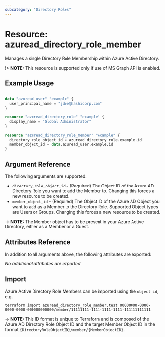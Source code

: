 ```yaml
---
subcategory: "Directory Roles"
---
```


# Resource: azuread_directory_role_member

Manages a single Directory Role Membership within Azure Active Directory.

!> **NOTE:** This resource is supported only if use of MS Graph API is enabled.

## Example Usage

```terraform

data "azuread_user" "example" {
  user_principal_name = "jdoe@hashicorp.com"
}

resource "azuread_directory_role" "example" {
  display_name = "Global Administrator"
}

resource "azuread_directory_role_member" "example" {
  directory_role_object_id = azuread_directory_role.example.id
  member_object_id = data.azuread_user.example.id
}
```

## Argument Reference

The following arguments are supported:

* `directory_role_object_id` - (Required) The Object ID of the Azure AD Directory Role you want to add the Member to. Changing this forces a new resource to be created.
* `member_object_id` - (Required) The Object ID of the Azure AD Object you want to add as a Member to the Directory Role. Supported Object types are Users or Groups. Changing this forces a new resource to be created.

-> **NOTE:** The Member object has to be present in your Azure Active Directory, either as a Member or a Guest.

## Attributes Reference

In addition to all arguments above, the following attributes are exported:

*No additional attributes are exported*

## Import

Azure Active Directory Role Members can be imported using the `object id`, e.g.

```shell
terraform import azuread_directory_role_member.test 00000000-0000-0000-0000-000000000000/member/11111111-1111-1111-1111-111111111111
```

-> **NOTE:** This ID format is unique to Terraform and is composed of the Azure AD Directory Role Object ID and the target Member Object ID in the format `{DirectoryRoleObjectID}/member/{MemberObjectID}`.
